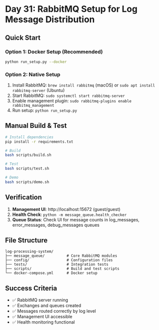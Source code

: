 # Day 31: RabbitMQ Setup for Log Message Distribution

## Quick Start

### Option 1: Docker Setup (Recommended)
```bash
python run_setup.py --docker
```

### Option 2: Native Setup
1. Install RabbitMQ: `brew install rabbitmq` (macOS) or `sudo apt install rabbitmq-server` (Ubuntu)
2. Start RabbitMQ: `sudo systemctl start rabbitmq-server`
3. Enable management plugin: `sudo rabbitmq-plugins enable rabbitmq_management`
4. Run setup: `python run_setup.py`

## Manual Build & Test

```bash
# Install dependencies
pip install -r requirements.txt

# Build
bash scripts/build.sh

# Test
bash scripts/test.sh

# Demo
bash scripts/demo.sh
```

## Verification

1. **Management UI**: http://localhost:15672 (guest/guest)
2. **Health Check**: `python -m message_queue.health_checker`
3. **Queue Status**: Check UI for message counts in log_messages, error_messages, debug_messages queues

## File Structure
```
log-processing-system/
├── message_queue/          # Core RabbitMQ modules
├── config/                 # Configuration files
├── tests/                  # Integration tests
├── scripts/                # Build and test scripts
└── docker-compose.yml      # Docker setup
```

## Success Criteria
- ✅ RabbitMQ server running
- ✅ Exchanges and queues created
- ✅ Messages routed correctly by log level
- ✅ Management UI accessible
- ✅ Health monitoring functional
